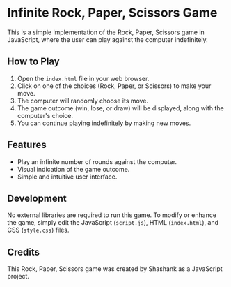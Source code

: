 # Infinite Rock, Paper, Scissors Game

This is a simple implementation of the Rock, Paper, Scissors game in JavaScript, where the user can play against the computer indefinitely.

## How to Play

1. Open the `index.html` file in your web browser.
2. Click on one of the choices (Rock, Paper, or Scissors) to make your move.
3. The computer will randomly choose its move.
4. The game outcome (win, lose, or draw) will be displayed, along with the computer's choice.
5. You can continue playing indefinitely by making new moves.

## Features

- Play an infinite number of rounds against the computer.
- Visual indication of the game outcome.
- Simple and intuitive user interface.

## Development

No external libraries are required to run this game. To modify or enhance the game, simply edit the JavaScript (`script.js`), HTML (`index.html`), and CSS (`style.css`) files.

## Credits

This Rock, Paper, Scissors game was created by Shashank as a JavaScript project.
